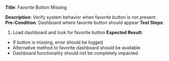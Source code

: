 **Title**: Favorite Button Missing

**Description**: Verify system behavior when favorite button is not present
**Pre-Condition**: Dashboard where favorite button should appear
**Test Steps**:
1. Load dashboard and look for favorite button
**Expected Result**:
- If button is missing, error should be logged
- Alternative method to favorite dashboard should be available
- Dashboard functionality should not be completely impacted